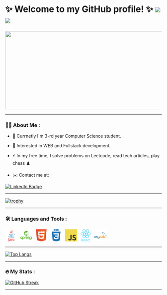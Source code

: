 ### 

<!--
**Maximus1202/Maximus1202** is a ✨ _special_ ✨ repository because its `README.md` (this file) appears on your GitHub profile.

-->

<h1>
  ✨ Welcome to my GitHub profile! ✨
  <img src="https://media.giphy.com/media/hvRJCLFzcasrR4ia7z/giphy.gif" width="30px"/>
  <img src="https://media.giphy.com/media/RN8FdaB6T1bkkI5n4I/giphy.gif" width="100"/>
</h1>

<div align="center">
  <img src="https://media.giphy.com/media/dWesBcTLavkZuG35MI/giphy.gif" width="600" height="250"/>
</div>

---

### :man_technologist: About Me :

- :telescope: Currnetly I'm 3-rd year Computer Science student.

- :seedling: Interested in WEB and Fullstack development.

- :zap: In my free time, I solve problems on Leetcode, read tech articles, play chess ♟️

- :envelope: Contact me at: 

<div id="badges">
  <a href="https://www.linkedin.com/in/maxim-mirochnik-cs/">
    <img src="https://img.shields.io/badge/LinkedIn-blue?style=for-the-badge&logo=linkedin&logoColor=white" alt="LinkedIn Badge"/>
  </a>
</div>

---

[![trophy](https://github-profile-trophy.vercel.app/?username=Maximus1202&theme=radical)](https://github.com/ryo-ma/github-profile-trophy)



---

### :hammer_and_wrench: Languages and Tools :

<div>
  <img src="https://github.com/devicons/devicon/blob/master/icons/java/java-original-wordmark.svg" title="Java" alt="Java" width="40" height="40"/>&nbsp;
  <img src="https://github.com/devicons/devicon/blob/master/icons/spring/spring-original-wordmark.svg" title="Spring" alt="Spring" width="40" height="40"/>&nbsp;
  <img src="https://github.com/devicons/devicon/blob/master/icons/html5/html5-original.svg" title="HTML5" alt="HTML" width="40" height="40"/>&nbsp;
  <img src="https://github.com/devicons/devicon/blob/master/icons/css3/css3-plain-wordmark.svg"  title="CSS3" alt="CSS" width="40" height="40"/>&nbsp;
  <img src="https://github.com/devicons/devicon/blob/master/icons/javascript/javascript-original.svg" title="JavaScript" alt="JavaScript" width="40" height="40"/>&nbsp;
  <img src="https://github.com/devicons/devicon/blob/master/icons/react/react-original-wordmark.svg" title="React" alt="React" width="40" height="40"/>&nbsp;
  <img src="https://github.com/devicons/devicon/blob/master/icons/mysql/mysql-original-wordmark.svg" title="MySQL"  alt="MySQL" width="40" height="40"/>&nbsp;
</div>

---

[![Top Langs](https://github-readme-stats.vercel.app/api/top-langs/?username=Maximus1202&layout=compact&theme=vision-friendly-dark)](https://github.com/anuraghazra/github-readme-stats)

---

### :fire: My Stats :

[![GitHub Streak](http://github-readme-streak-stats.herokuapp.com?user=Maximus1202&theme=dracula&date_format=j%2Fn%5B%2FY%5D)](https://git.io/streak-stats)

--- 

<div>
  <img src="https://komarev.com/ghpvc/?username=Maximus1202&style=flat-square&color=blue" alt=""/>
</div>






